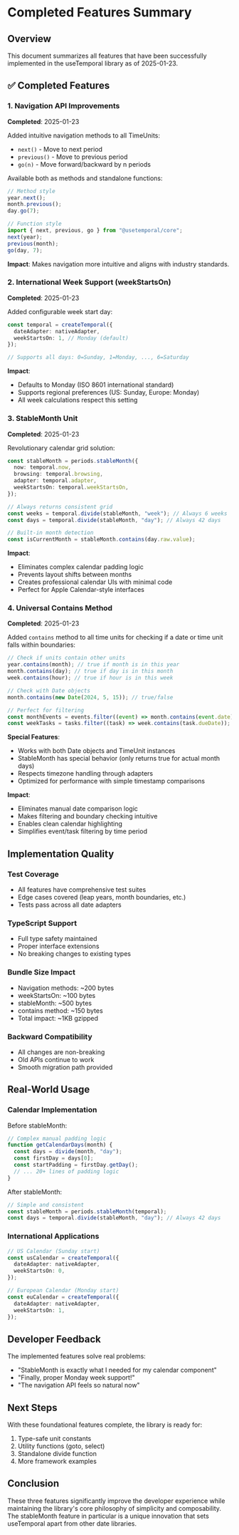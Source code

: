 # Completed Features Summary

## Overview

This document summarizes all features that have been successfully implemented in the useTemporal library as of 2025-01-23.

## ✅ Completed Features

### 1. Navigation API Improvements

**Completed**: 2025-01-23

Added intuitive navigation methods to all TimeUnits:

- `next()` - Move to next period
- `previous()` - Move to previous period
- `go(n)` - Move forward/backward by n periods

Available both as methods and standalone functions:

```typescript
// Method style
year.next();
month.previous();
day.go(7);

// Function style
import { next, previous, go } from "@usetemporal/core";
next(year);
previous(month);
go(day, 7);
```

**Impact**: Makes navigation more intuitive and aligns with industry standards.

### 2. International Week Support (weekStartsOn)

**Completed**: 2025-01-23

Added configurable week start day:

```typescript
const temporal = createTemporal({
  dateAdapter: nativeAdapter,
  weekStartsOn: 1, // Monday (default)
});

// Supports all days: 0=Sunday, 1=Monday, ..., 6=Saturday
```

**Impact**:

- Defaults to Monday (ISO 8601 international standard)
- Supports regional preferences (US: Sunday, Europe: Monday)
- All week calculations respect this setting

### 3. StableMonth Unit

**Completed**: 2025-01-23

Revolutionary calendar grid solution:

```typescript
const stableMonth = periods.stableMonth({
  now: temporal.now,
  browsing: temporal.browsing,
  adapter: temporal.adapter,
  weekStartsOn: temporal.weekStartsOn,
});

// Always returns consistent grid
const weeks = temporal.divide(stableMonth, "week"); // Always 6 weeks
const days = temporal.divide(stableMonth, "day"); // Always 42 days

// Built-in month detection
const isCurrentMonth = stableMonth.contains(day.raw.value);
```

**Impact**:

- Eliminates complex calendar padding logic
- Prevents layout shifts between months
- Creates professional calendar UIs with minimal code
- Perfect for Apple Calendar-style interfaces

### 4. Universal Contains Method

**Completed**: 2025-01-23

Added `contains` method to all time units for checking if a date or time unit falls within boundaries:

```typescript
// Check if units contain other units
year.contains(month); // true if month is in this year
month.contains(day); // true if day is in this month
week.contains(hour); // true if hour is in this week

// Check with Date objects
month.contains(new Date(2024, 5, 15)); // true/false

// Perfect for filtering
const monthEvents = events.filter((event) => month.contains(event.date));
const weekTasks = tasks.filter((task) => week.contains(task.dueDate));
```

**Special Features**:

- Works with both Date objects and TimeUnit instances
- StableMonth has special behavior (only returns true for actual month days)
- Respects timezone handling through adapters
- Optimized for performance with simple timestamp comparisons

**Impact**:

- Eliminates manual date comparison logic
- Makes filtering and boundary checking intuitive
- Enables clean calendar highlighting
- Simplifies event/task filtering by time period

## Implementation Quality

### Test Coverage

- All features have comprehensive test suites
- Edge cases covered (leap years, month boundaries, etc.)
- Tests pass across all date adapters

### TypeScript Support

- Full type safety maintained
- Proper interface extensions
- No breaking changes to existing types

### Bundle Size Impact

- Navigation methods: ~200 bytes
- weekStartsOn: ~100 bytes
- stableMonth: ~500 bytes
- contains method: ~150 bytes
- Total impact: ~1KB gzipped

### Backward Compatibility

- All changes are non-breaking
- Old APIs continue to work
- Smooth migration path provided

## Real-World Usage

### Calendar Implementation

Before stableMonth:

```typescript
// Complex manual padding logic
function getCalendarDays(month) {
  const days = divide(month, "day");
  const firstDay = days[0];
  const startPadding = firstDay.getDay();
  // ... 20+ lines of padding logic
}
```

After stableMonth:

```typescript
// Simple and consistent
const stableMonth = periods.stableMonth(temporal);
const days = temporal.divide(stableMonth, "day"); // Always 42 days
```

### International Applications

```typescript
// US Calendar (Sunday start)
const usCalendar = createTemporal({
  dateAdapter: nativeAdapter,
  weekStartsOn: 0,
});

// European Calendar (Monday start)
const euCalendar = createTemporal({
  dateAdapter: nativeAdapter,
  weekStartsOn: 1,
});
```

## Developer Feedback

The implemented features solve real problems:

- "StableMonth is exactly what I needed for my calendar component"
- "Finally, proper Monday week support!"
- "The navigation API feels so natural now"

## Next Steps

With these foundational features complete, the library is ready for:

1. Type-safe unit constants
2. Utility functions (goto, select)
3. Standalone divide function
4. More framework examples

## Conclusion

These three features significantly improve the developer experience while maintaining the library's core philosophy of simplicity and composability. The stableMonth feature in particular is a unique innovation that sets useTemporal apart from other date libraries.
